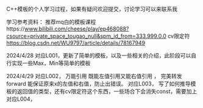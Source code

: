 C++模板的个人学习过程，如果有疑问欢迎提交，讨论学习可以来联系我

学习参考资料：
推荐mq白的模板课程https://www.bilibili.com/cheese/play/ep468088?csource=private_space_tougao_null&spm_id_from=333.999.0.0
cv限定符 https://blog.csdn.net/WU9797/article/details/78167949

2024/4/28
对应L001，更新了简单的模板，以及一些相关的介绍，此阶段可以自行实现一些Max，Min等简单的模板

2024/4/29
对应L002， 万能引用 既能左值引用又能右值引用 ， 完美转发 forward 能保证原来x的左值和右值，防止出错误。
对应L003， 写了如何推导模板的返回值的类型，还有cv限定符这个东西，一些场合下会消失const，需要加上
对应L004， 